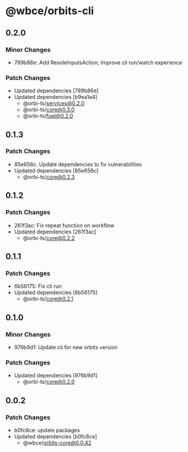 # @wbce/orbits-cli

## 0.2.0

### Minor Changes

- 789b86e: Add ResoleInputsAction; Improve cli run/watch experience

### Patch Changes

- Updated dependencies [789b86e]
- Updated dependencies [b9ea1a4]
    - @orbi-ts/services@0.2.0
    - @orbi-ts/core@0.3.0
    - @orbi-ts/fuel@0.2.0

## 0.1.3

### Patch Changes

- 85e656c: Update dependencies to fix vulnerabilities
- Updated dependencies [85e656c]
    - @orbi-ts/core@0.2.3

## 0.1.2

### Patch Changes

- 261f3ac: Fix repeat function on workflow
- Updated dependencies [261f3ac]
    - @orbi-ts/core@0.2.2

## 0.1.1

### Patch Changes

- 6b56175: Fix cli run
- Updated dependencies [6b56175]
    - @orbi-ts/core@0.2.1

## 0.1.0

### Minor Changes

- 976b9d1: Update cli for new orbits version

### Patch Changes

- Updated dependencies [976b9d1]
    - @orbi-ts/core@0.2.0

## 0.0.2

### Patch Changes

- b0fc8ce: update packages
- Updated dependencies [b0fc8ce]
    - @wbce/orbits-core@0.0.42
